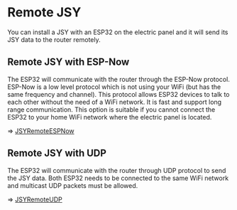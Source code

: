 # Remote JSY

You can install a JSY with an ESP32 on the electric panel and it will send its JSY data to the router remotely.

## Remote JSY with ESP-Now

The ESP32 will communicate with the router through the ESP-Now protocol.
ESP-Now is a low level protocol which is not using your WiFi (but has the same frequency and channel).
This protocol allows ESP32 devices to talk to each other without the need of a WiFi network.
It is fast and support long range communication.
This option is suitable if you cannot connect the ESP32 to your home WiFi network where the electric panel is located.

=> [JSYRemoteESPNow](JSYRemoteESPNow)

## Remote JSY with UDP

The ESP32 will communicate with the router through UDP protocol to send the JSY data.
Both ESP32 needs to be connected to the same WiFi network and multicast UDP packets must be allowed.

=> [JSYRemoteUDP](JSYRemoteUDP)
